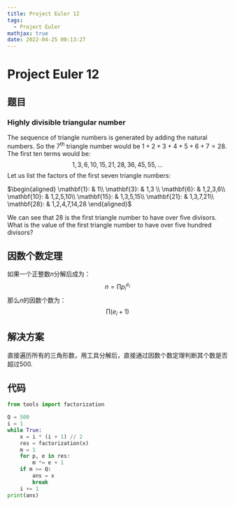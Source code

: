 ```yaml
---
title: Project Euler 12
tags:
  - Project Euler
mathjax: true
date: 2022-04-25 00:13:27
---
```



<escape><!-- more --></escape>

# Project Euler 12
## 题目
### Highly divisible triangular number


The sequence of triangle numbers is generated by adding the natural numbers. So the 7<sup>th</sup> triangle number would be $1 + 2 + 3 + 4 + 5 + 6 + 7 = 28$. The first ten terms would be:
$$1, 3, 6, 10, 15, 21, 28, 36, 45, 55, \dots$$
Let us list the factors of the first seven triangle numbers:

$\begin{aligned}
\mathbf{1}: & 1\\
\mathbf{3}: & 1,3 \\
\mathbf{6}: & 1,2,3,6\\
\mathbf{10}: & 1,2,5,10\\
\mathbf{15}: & 1,3,5,15\\
\mathbf{21}: & 1,3,7,21\\
\mathbf{28}: & 1,2,4,7,14,28
\end{aligned}$

We can see that $28$ is the first triangle number to have over five divisors.
What is the value of the first triangle number to have over five hundred divisors?

## 因数个数定理

如果一个正整数$n$分解后成为：
$$n=\prod p_i^{e_i}$$
那么$n$的因数个数为：
$$\prod (e_i+1)$$

## 解决方案

直接遍历所有的三角形数，用工具分解后，直接通过因数个数定理判断其个数是否超过500.

## 代码

```py
from tools import factorization

Q = 500
i = 1
while True:
    x = i * (i + 1) // 2
    res = factorization(x)
    m = 1
    for p, e in res:
        m *= e + 1
    if m >= Q:
        ans = x
        break
    i += 1
print(ans)
```
